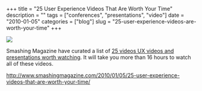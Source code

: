 +++
title = "25 User Experience Videos That Are Worth Your Time"
description = ""
tags = ["conferences", "presentations", "video"]
date = "2010-01-05"
categories = ["blog"]
slug = "25-user-experience-videos-are-worth-your-time"
+++



  <div class="notebook-screenshot"><a href="http://www.smashingmagazine.com/2010/01/05/25-user-experience-videos-that-are-worth-your-time/"><img src="http://media.konigi.com/bluga/wt4b43a441a4c92_large.jpg"/></a></div><p>Smashing Magazine have curated a list of <a href="http://www.smashingmagazine.com/2010/01/05/25-user-experience-videos-that-are-worth-your-time/">25 videos UX videos and presentations worth watching</a>. It will take you more than 16 hours to watch all of these videos.</p>

    
  <a href="http://www.smashingmagazine.com/2010/01/05/25-user-experience-videos-that-are-worth-your-time/">http://www.smashingmagazine.com/2010/01/05/25-user-experience-videos-that-are-worth-your-time/</a>
